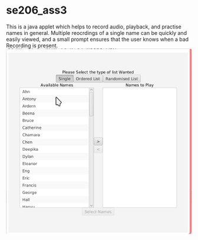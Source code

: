 # se206_ass3
This is a java applet which helps to record audio, playback, and practise names in general. 
Multiple reocrdings of a single name can be quickly and easily viewed, and a small prompt ensures that the user knows when a bad Recording is present.
![](demo.gif)
